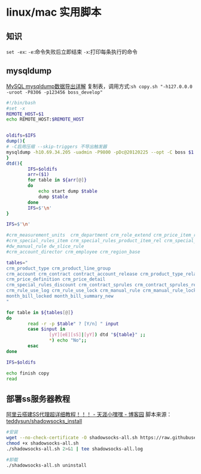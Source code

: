 # linux/mac 实用脚本

## 知识

`set -ex`:
 `-e`:命令失败后立即结束
 `-x`:打印每条执行的命令

## mysqldump

[MySQL mysqldump数据导出详解](https://www.cnblogs.com/chenmh/p/5300370.html)
复制表，调用方式:`sh copy.sh "-h127.0.0.0 -uroot -P8306 -p123456 boss_develop"`

```bash
#!/bin/bash
#set -x
REMOTE_HOST=$1
echo REMOTE_HOST:$REMOTE_HOST


oldifs=$IFS
dump(){
# -C启用压缩 --skip-triggers 不导出触发器
mysqldump -h10.69.34.205 -uadmin -P9800 -pDc@20120225 --opt -C boss $1 | mysql $REMOTE_HOST
}
dtd(){
        IFS=$oldifs
        arr=($1)
        for table in ${arr[@]}
        do
            echo start dump $table
            dump $table
        done
        IFS=$'\n'
}

IFS=$'\n'

#crm_measurement_units  crm_department crm_role_extend crm_price_item_ref_measure_time crm_time_units
#crm_special_rules_item crm_special_rules_product_item_rel crm_special_rules_product_type_rel
#dw_manual_rule dw_slice_rule
#crm_account_director crm_employee crm_region_base

tables="
crm_product_type crm_product_line_group
crm_account crm_contract contract_account_release crm_product_type_relation contract_product_price
crm_price_definition crm_price_detail
crm_special_rules_discount crm_contract_sprules crm_contract_sprules_regions
crm_rule_use_log crm_rule_use_lock crm_manual_rule crm_manual_rule_lock
month_bill_locked month_bill_summary_new
"

for table in ${tables[@]}
do
        read -r -p $table" ? [Y/n] " input
        case $input in
                [yY][eE][sS]|[yY]) dtd "${table}" ;;
                *) echo "No";;
        esac
done

IFS=$oldifs

echo finish copy
read
```

## 部署ss服务器教程

[阿里云搭建SS代理超详细教程！！！ - 天涯小嘿嘿 - 博客园](https://www.cnblogs.com/tianhei/p/7428622.html)
脚本来源：[teddysun/shadowsocks_install](https://github.com/teddysun/shadowsocks_install)

```bash
#安装
wget --no-check-certificate -O shadowsocks-all.sh https://raw.githubusercontent.com/teddysun/shadowsocks_install/master/shadowsocks-all.sh
chmod +x shadowsocks-all.sh
./shadowsocks-all.sh 2>&1 | tee shadowsocks-all.log

#卸载
./shadowsocks-all.sh uninstall
```
